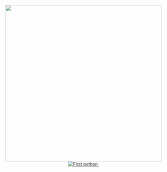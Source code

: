 <div id="header" align="center">
  <img src="https://media.giphy.com/media/v1.Y2lkPTc5MGI3NjExdHNlZHFza2JkeHJnYTJ3dWE4N2p4eXpzajc4NHVuYjl6cW15NjVtZCZlcD12MV9naWZzX3NlYXJjaCZjdD1n/coxQHKASG60HrHtvkt/giphy.gif" width="500"/>
</div>

<div id="badges" align="center">
  <a href="https://github.com/matveyka2/auto4zapretDiscord">
    <img src="https://img.shields.io/badge/LinkedIn-blue?style=for-the-badge&logo=linkedin&logoColor=white" alt="First python"/>
  </a>

<img src="https://komarev.com/ghpvc/?username=matveyka2&style=flat-square&color=blue" alt=""/>
